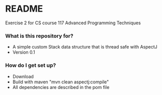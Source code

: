 # README #

Exercise 2 for CS course 117 Advanced Programming Techniques

### What is this repository for? ###

* A simple custom Stack data structure that is thread safe with AspectJ 
* Version 0.1

### How do I get set up? ###

* Download
* Build with maven "mvn clean aspectj:compile"
* All dependencies are described in the pom file
